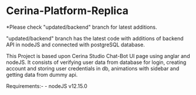 # Cerina-Platform-Replica

*Please check "updated/backend" branch for latest additions.

"updated/backend" branch has the latest code with additions of backend API in nodeJS and connected with postgreSQL database.

This Project is based upon Cerina Studio Chat-Bot UI page using anglar and nodeJS.
It consists of verifying user data from database for login, creating account and storing user credentials in db, animations with sidebar and getting data from dummy api.

Requirements:-
     - nodeJS v12.15.0
